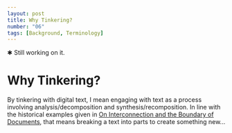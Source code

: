 ```yaml
---
layout: post
title: Why Tinkering?
number: "06"
tags: [Background, Terminology]
---
```


&#10033; Still working on it.

# Why Tinkering?

By tinkering with digital text, I mean engaging with text as a process involving analysis/decomposition and synthesis/recomposition. In line with the historical examples given in [On Interconnection and the Boundary of Documents](3), that means breaking a text into parts to create something new...

